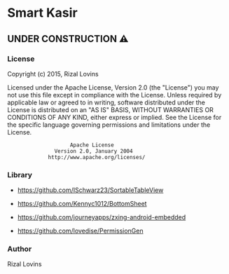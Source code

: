 # Smart Kasir
## UNDER CONSTRUCTION ⚠

### License
   Copyright (c) 2015, Rizal Lovins
   
   Licensed under the Apache License, Version 2.0 (the "License")
   you may not use this file except in compliance with the License.
   Unless required by applicable law or agreed to in writing, software
   distributed under the License is distributed on an "AS IS" BASIS,
   WITHOUT WARRANTIES OR CONDITIONS OF ANY KIND, either express or implied.
   See the License for the specific language governing permissions and
   limitations under the License.

                        Apache License
                   Version 2.0, January 2004
                 http://www.apache.org/licenses/
                      
### Library

- https://github.com/ISchwarz23/SortableTableView

- https://github.com/Kennyc1012/BottomSheet

- https://github.com/journeyapps/zxing-android-embedded

- https://github.com/lovedise/PermissionGen

### Author
Rizal Lovins
